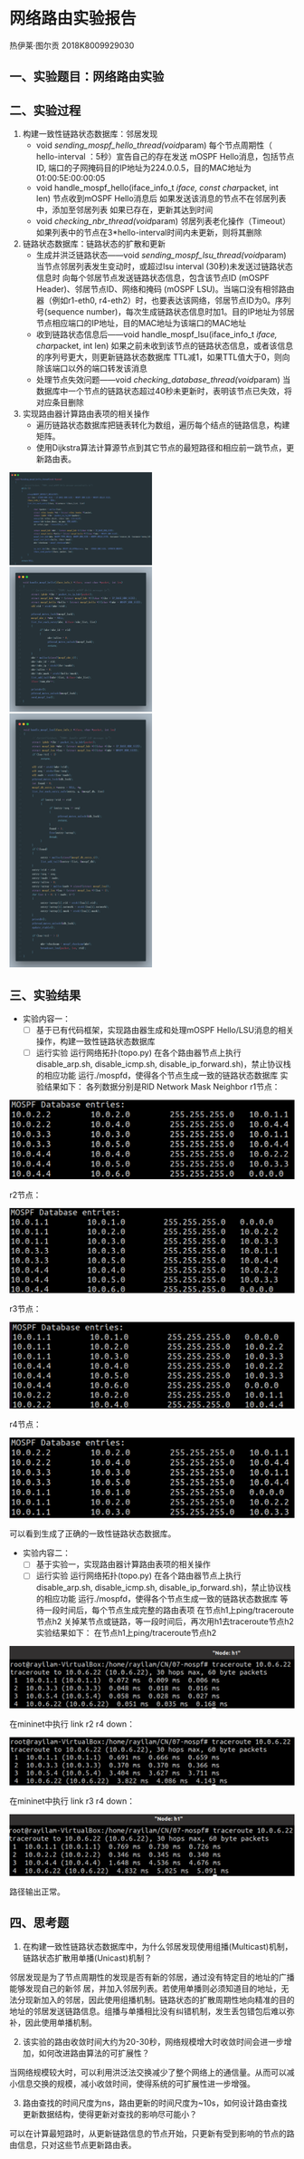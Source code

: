 # 网络路由实验报告

热伊莱·图尔贡
2018K8009929030

## 一、实验题目：网络路由实验

## 二、实验过程

1. 构建一致性链路状态数据库：邻居发现
   * void *sending_mospf_hello_thread(void*param)
     每个节点周期性（ hello-interval ：5秒）宣告自己的存在发送
     mOSPF Hello消息，包括节点ID, 端口的子网掩码目的IP地址为224.0.0.5，目的MAC地址为01:00:5E:00:00:05
   * void handle_mospf_hello(iface_info_t *iface, const char*packet, int len)
     节点收到mOSPF Hello消息后
     如果发送该消息的节点不在邻居列表中，添加至邻居列表
     如果已存在，更新其达到时间
   * void *checking_nbr_thread(void*param)
     邻居列表老化操作（Timeout）
     如果列表中的节点在3*hello-interval时间内未更新，则将其删除
2. 链路状态数据库：链路状态的扩散和更新
   * 生成并洪泛链路状态——void *sending_mospf_lsu_thread(void*param)
     当节点邻居列表发生变动时，或超过lsu interval (30秒)未发送过链路状态信息时
     向每个邻居节点发送链路状态信息，包含该节点ID (mOSPF Header)、邻居节点ID、网络和掩码 (mOSPF LSU)。当端口没有相邻路由器（例如r1-eth0, r4-eth2）时，也要表达该网络，邻居节点ID为0。序列号(sequence number)，每次生成链路状态信息时加1。目的IP地址为邻居节点相应端口的IP地址，目的MAC地址为该端口的MAC地址
   * 收到链路状态信息后——void handle_mospf_lsu(iface_info_t *iface, char*packet, int len)
     如果之前未收到该节点的链路状态信息，或者该信息的序列号更大，则更新链路状态数据库
     TTL减1，如果TTL值大于0，则向除该端口以外的端口转发该消息
   * 处理节点失效问题——void *checking_database_thread(void*param)
     当数据库中一个节点的链路状态超过40秒未更新时，表明该节点已失效，将对应条目删除
3. 实现路由器计算路由表项的相关操作
   * 遍历链路状态数据库把链表转化为数组，遍历每个结点的链路信息，构建矩阵。
   * 使用Dijkstra算法计算源节点到其它节点的最短路径和相应前一跳节点，更新路由表。

<img src="pic/sending%20hello%20thread.png" width = 50% height = 30%/>

<img src="pic/handle_hello.png" width = 50% height = 30%/>

<img src="pic/handle_lsu.png" width = 50% height = 30%/>

## 三、实验结果

* 实验内容一：
  * [ ] 基于已有代码框架，实现路由器生成和处理mOSPF Hello/LSU消息的相关操作，构建一致性链路状态数据库
  * [ ] 运行实验
    运行网络拓扑(topo.py)
    在各个路由器节点上执行disable_arp.sh, disable_icmp.sh, disable_ip_forward.sh)，禁止协议栈的相应功能
    运行./mospfd，使得各个节点生成一致的链路状态数据库
    实验结果如下：
    各列数据分别是RID Network Mask Neighbor
    r1节点：

<img src="pic/r1.png">

r2节点：

<img src="pic/r2.png">

r3节点：

<img src="pic/r3.png">

r4节点：

<img src="pic/r4.png">

可以看到生成了正确的一致性链路状态数据库。

* 实验内容二：
  * [ ] 基于实验一，实现路由器计算路由表项的相关操作
  * [ ] 运行实验
    运行网络拓扑(topo.py)
    在各个路由器节点上执行disable_arp.sh, disable_icmp.sh, disable_ip_forward.sh)，禁止协议栈的相应功能
    运行./mospfd，使得各个节点生成一致的链路状态数据库
    等待一段时间后，每个节点生成完整的路由表项
    在节点h1上ping/traceroute节点h2
    关掉某节点或链路，等一段时间后，再次用h1去traceroute节点h2
    实验结果如下：
    在节点h1上ping/traceroute节点h2

<img src="pic/traceroute.png">

在mininet中执行 link r2 r4 down：

<img src="pic/link%20r2%20r4.png">

在mininet中执行 link r3 r4 down：

<img src="pic/link%20r3%20r4.png">

路径输出正常。

## 四、思考题

1. 在构建一致性链路状态数据库中，为什么邻居发现使用组播(Multicast)机制，链路状态扩散用单播(Unicast)机制？

邻居发现是为了节点周期性的发现是否有新的邻居，通过没有特定目的地址的广播能够发现自己的新邻
居，并加入邻居列表。若使用单播则必须知道目的地址，无法分现新加入的邻居，因此使用组播机制。链路状态的扩散周期性地向精准的目的地址的邻居发送链路信息。组播与单播相比没有纠错机制，发生丢包错包后难以弥补，因此使用单播机制。

2. 该实验的路由收敛时间大约为20-30秒，网络规模增大时收敛时间会进一步增加，如何改进路由算法的可扩展性？

当网络规模较大时，可以利用洪泛法交换减少了整个网络上的通信量。从而可以减小信息交换的规模，减小收敛时间，使得系统的可扩展性进一步增强。

3. 路由查找的时间尺度为ns，路由更新的时间尺度为~10s，如何设计路由查找更新数据结构，使得更新对查找的影响尽可能小？

可以在计算最短路时，从更新链路信息的节点开始，只更新有受到影响的节点的路由信息，只对这些节点更新路由表。
